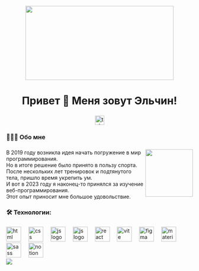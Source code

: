 <br clear="both">
<div align="center">
  <img height="200" width="400" src="https://user-images.githubusercontent.com/74038190/225813708-98b745f2-7d22-48cf-9150-083f1b00d6c9.gif"  />
</div>

###

<h1 align="center">Привет 👋 Меня зовут Эльчин!</h1>

###

<div align="center">
  <a href="https://t.me/elilka" target="_blank">
    <img src="https://img.shields.io/static/v1?message=Telegram&logo=telegram&label=&color=2CA5E0&logoColor=white&labelColor=&style=for-the-badge" height="25" alt="telegram logo"  />
  </a>
</div>

###

<div align="center">
<!--   <img src="https://visitor-badge.laobi.icu/badge?page_id=50chin"  /> -->
</div>

###

<h3 align="left">👨🏻‍💻 Обо мне </h3>

###

 <img align="right" width="128" height="128" src="https://user-images.githubusercontent.com/74038190/218265814-3084a4ba-809c-4135-afc0-8685d0f634b3.gif">
<p align="left"> В 2019 году возникла идея начать погружение в мир программирования. <br/>Но в итоге решение было принято в пользу спорта.<br/>После нескольких лет тренировок и подтянутого тела, пришло время укрепить ум. <br/>И вот в 2023 году я наконец-то принялся за изучение веб-программирования. <br/>Этот опыт приносит мне большое удовольствие.</p>

###

<h3 align="left">🛠 Технологии:</h3>
 
###

<div align="left">
  <img src="https://skillicons.dev/icons?i=html" height="40" alt="html logo"  />
  <img width="12" />
  <img src="https://skillicons.dev/icons?i=css" height="40" alt="css logo"  />
  <img width="12" />
  <img src="https://skillicons.dev/icons?i=js" height="40" alt="js logo"  />
  <img width="12" />
  <img src="https://skillicons.dev/icons?i=ts" height="40" alt="js logo"  />
  <img width="12" />
  <img src="https://skillicons.dev/icons?i=react" height="40" alt="react logo"  />
  <img width="12" />
  <img src="https://skillicons.dev/icons?i=vite" height="40" alt="vite logo"  />
  <img width="12" />
  <img src="https://skillicons.dev/icons?i=figma" height="40" alt="figma logo"  />
  <img width="12" />
  <img src="https://skillicons.dev/icons?i=materialui" height="40" alt="materialui logo"  />
  <img width="12" />
  <img src="https://skillicons.dev/icons?i=sass" height="40" alt="sass logo"  />
  <img width="12" />
  <img src="https://skillicons.dev/icons?i=notion" height="40" alt="notion logo"  />
  <img width="12" />
</div>

<img src="https://user-images.githubusercontent.com/74038190/212284100-561aa473-3905-4a80-b561-0d28506553ee.gif">


